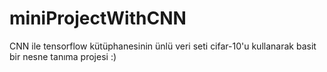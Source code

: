 # miniProjectWithCNN
CNN ile tensorflow kütüphanesinin ünlü veri seti cifar-10'u kullanarak basit bir nesne tanıma projesi :)

